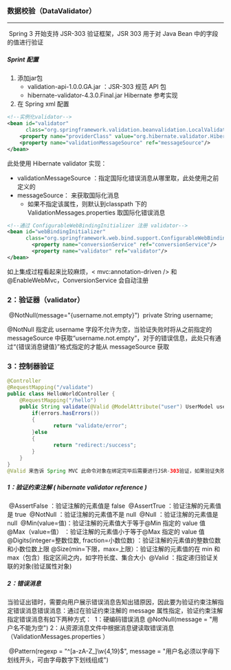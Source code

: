 ### 数据校验（DataValidator）

------

​	Spring 3 开始支持 JSR-303 验证框架，JSR 303 用于对 Java Bean 中的字段的值进行验证

##### Sprint 配置	

1. 添加jar包
   - validation-api-1.0.0.GA.jar ：JSR-303 规范 API 包
   - hibernate-validator-4.3.0.Final.jar Hibernate 参考实现
2. 在 Spring xml 配置

```xml
<!--实例化validator-->
<bean id="validator"
      class="org.springframework.validation.beanvalidation.LocalValidatorFactoryBean">
	<property name="providerClass" value="org.hibernate.validator.HibernateValidator"/>
	<property name="validationMessageSource" ref="messageSource"/>
</bean>
```

此处使用 Hibernate validator 实现：

- validationMessageSource ：指定国际化错误消息从哪里取，此处使用之前定义的
- messageSource： 来获取国际化消息
  - 如果不指定该属性，则默认到classpath 下的 ValidationMessages.properties 取国际化错误消息

```xml
<!--通过 ConfigurableWebBindingInitializer 注册 validator-->
<bean id="webBindingInitializer"
      class="org.springframework.web.bind.support.ConfigurableWebBindingInitializer">
		<property name="conversionService" ref="conversionService"/>
		<property name="validator" ref="validator"/>
</bean>
```

   如上集成过程看起来比较麻烦，< mvc:annotation-driven /> 和 @EnableWebMvc，ConversionService 会自动注册



### 2：验证器（validator）

​	@NotNull(message="{username.not.empty}")
​	private String username;

@NotNull 指定此 username 字段不允许为空，当验证失败时将从之前指定的messageSource 中获取“username.not.empty”，对于的错误信息，此处只有通过“{错误消息键值}”格式指定的才能从 messageSource 获取



### 3：控制器验证

```java
@Controller
@RequestMapping("/validate")
public class HelloWorldController {
    @RequestMapping("/hello")
    public String validate(@Valid @ModelAttribute("user") UserModel user, Errors errors) {
        if(errors.hasErrors())
        {
               return "validate/error";
        }else
        {
               return "redirect:/success";
        }
    }
}
@Valid 来告诉 Spring MVC 此命令对象在绑定完毕后需要进行JSR-303验证，如果验证失败会将错误信息添加到 errors 错误对象中
```



#####   1：验证约束注解 ( hibernate validator reference )

​	@AssertFalse  ：验证注解的元素值是 false
​	@AssertTrue   ：验证注解的元素值是 true
​	@NotNull      ：验证注解的元素值不是 null
​	@Null         ：验证注解的元素值是 null
​	@Min(value=值)：验证注解的元素值大于等于@Min 指定的 value 值
​	@Max（value=值） ：验证注解的元素值小于等于@Max 指定的 value 值
​	@Digits(integer=整数位数, fraction=小数位数) ：验证注解的元素值的整数位数和小数位数上限
​	@Size(min=下限，max=上限）：验证注解的元素值的在 min 和 max（包含）指定区间之内，如字符长度、集合大小
​	@Valid ：指定递归验证关联的对象(验证属性对象)
​	

#####  2：错误消息

​	当验证出错时，需要向用户展示错误消息告知出错原因，因此要为验证约束注解指定错误消息
​	错误消息：通过在验证约束注解的 message 属性指定，验证约束注解指定错误消息有如下两种方式：
​		1：硬编码错误消息 @NotNull(message = "用户名不能为空")
​		2：从资源消息文件中根据消息键读取错误消息（ValidationMessages.properties ）

​	@Pattern(regexp = "^[a-zA-Z_]\\w{4,19}$", message = "用户名必须以字母下划线开头，可由字母数字下划线组成")





